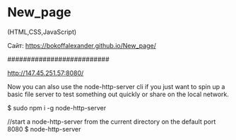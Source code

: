 # New_page

(HTML,CSS,JavaScript)

Сайт: https://bokoffalexander.github.io/New_page/

##########################

http://147.45.251.57:8080/

Now you can also use the node-http-server cli if you just want to spin up a basic file server to test something out quickly or share on the local network.

$ sudo npm i -g node-http-server

//start a node-http-server from the current directory on the default port 8080
$ node-http-server
